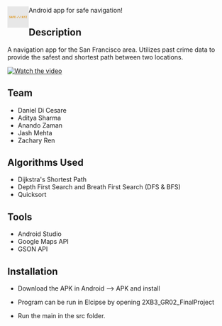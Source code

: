 <a href="url"><img src="https://raw.githubusercontent.com/DanDiCesare/SafeWayz/master/Android/SafeWays/safeways.png" align="left" height="48" width="48" ></a>
Android app for safe navigation!

## Description
A navigation app for the San Francisco area. Utilizes past crime data to provide the safest and shortest path between two locations.

[![Watch the video](https://j.gifs.com/lxyDy5.gif)](https://youtu.be/RhYXbICj1lg)

## Team
* Daniel Di Cesare
* Aditya Sharma
* Anando Zaman
* Jash Mehta
* Zachary Ren

## Algorithms Used
* Dijkstra's Shortest Path
* Depth First Search and Breath First Search (DFS & BFS)
* Quicksort

## Tools
* Android Studio
* Google Maps API
* GSON API

## Installation
* Download the APK in Android --> APK and install

* Program can be run in Elcipse by opening 2XB3_GR02_FinalProject
* Run the main in the src folder.
